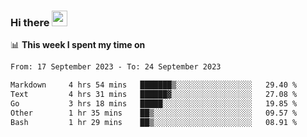 ### Hi there <a href="https://www.gautamkrishnar.com/"><img src="https://media.giphy.com/media/hvRJCLFzcasrR4ia7z/giphy.gif" width="25px"></a>

📊 **This week I spent my time on**

<!--START_SECTION:waka-->

```txt
From: 17 September 2023 - To: 24 September 2023

Markdown     4 hrs 54 mins   ███████▒░░░░░░░░░░░░░░░░░   29.40 %
Text         4 hrs 31 mins   ██████▓░░░░░░░░░░░░░░░░░░   27.08 %
Go           3 hrs 18 mins   █████░░░░░░░░░░░░░░░░░░░░   19.85 %
Other        1 hr 35 mins    ██▒░░░░░░░░░░░░░░░░░░░░░░   09.57 %
Bash         1 hr 29 mins    ██▒░░░░░░░░░░░░░░░░░░░░░░   08.91 %
```

<!--END_SECTION:waka-->
